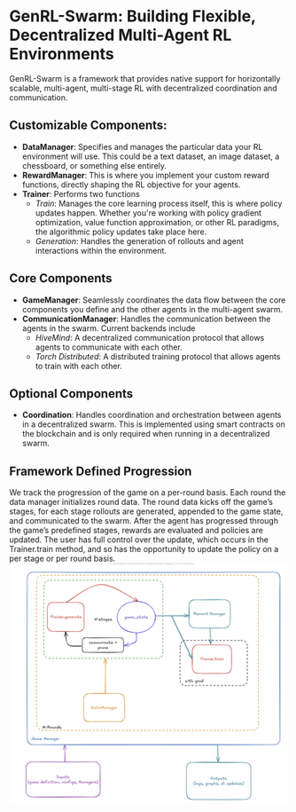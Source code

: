 # GenRL-Swarm: Building Flexible, Decentralized Multi-Agent RL Environments

GenRL-Swarm is a framework that provides native support for horizontally scalable, multi-agent, multi-stage RL with decentralized coordination and communication.

## Customizable Components:
- **DataManager**: Specifies and manages the particular data your RL environment will use. This could be a text dataset, an image dataset, a chessboard, or something else entirely.
- **RewardManager**: This is where you implement your custom reward functions, directly shaping the RL objective for your agents.
- **Trainer**: Performs two functions
    - *Train*: Manages the core learning process itself, this is where policy updates happen.  Whether you're working with policy gradient optimization, value function approximation, or other RL paradigms, the algorithmic policy updates take place here.
    - *Generation*: Handles the generation of rollouts and agent interactions within the environment.

## Core Components

- **GameManager**: Seamlessly coordinates the data flow between the core components you define and the other agents in the multi-agent swarm.
- **CommunicationManager**: Handles the communication between the agents in the swarm. Current backends include
    - *HiveMind*: A decentralized communication protocol that allows agents to communicate with each other.
    - *Torch Distributed*: A distributed training protocol that allows agents to train with each other.

## Optional Components

- **Coordination**: Handles coordination and orchestration between agents in a decentralized swarm.  This is implemented using smart contracts on the blockchain and is only required when running in a decentralized swarm.

## Framework Defined Progression

We track the progression of the game on a per-round basis.  Each round the data manager initializes round data.  The round data kicks off the game’s stages, for each stage rollouts are generated, appended to the game state, and communicated to the swarm.  After the agent has progressed through the game’s predefined stages, rewards are evaluated and policies are updated. The user has full control over the update, which occurs in the Trainer.train method, and so has the opportunity to update the policy on a per stage or per round basis. 
![orchestrated data flow through the framework](assets/data-flow.png)
